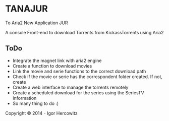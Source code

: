 # TANAJUR
To Aria2 New Application JUR 

A console Front-end to download Torrents from KickassTorrents using Aria2 

## ToDo
- Integrate the magnet link with aria2 engine
- Create a function to download movies
- Link the movie and serie functions to the correct download path
- Check if the movie or serie has the correspondent folder created. If not, create
- Create a web interface to manage the torrents remotely
- Create a scheduled download for the series using the SeriesTV information
- So many thing to do :)



Copyright © 2014 - Igor Hercowitz
